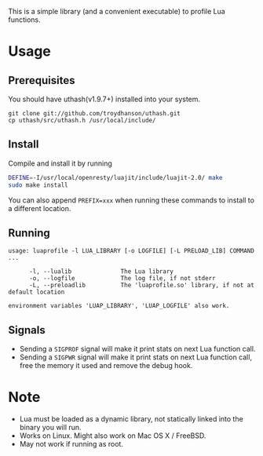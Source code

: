 This is a simple library (and a convenient executable) to profile Lua functions.

Usage
=====
Prerequisites
-------
You should have uthash(v1.9.7+) installed into your system.
```
git clone git://github.com/troydhanson/uthash.git
cp uthash/src/uthash.h /usr/local/include/
```

Install
-------
Compile and install it by running
```sh
DEFINE=-I/usr/local/openresty/luajit/include/luajit-2.0/ make
sudo make install
```

You can also append `PREFIX=xxx` when running these commands to install to a different location.

Running
-------
```
usage: luaprofile -l LUA_LIBRARY [-o LOGFILE] [-L PRELOAD_LIB] COMMAND ...

      -l, --lualib              The Lua library
      -o, --logfile             The log file, if not stderr
      -L, --preloadlib          The 'luaprofile.so' library, if not at default location

environment variables 'LUAP_LIBRARY', 'LUAP_LOGFILE' also work.
```

Signals
-------
* Sending a `SIGPROF` signal will make it print stats on next Lua function call.
* Sending a `SIGPWR` signal will make it print stats on next Lua function call, free the memory it used and remove the debug hook.

Note
====
* Lua must be loaded as a dynamic library, not statically linked into the binary you will run.
* Works on Linux. Might also work on Mac OS X / FreeBSD.
* May not work if running as root.
